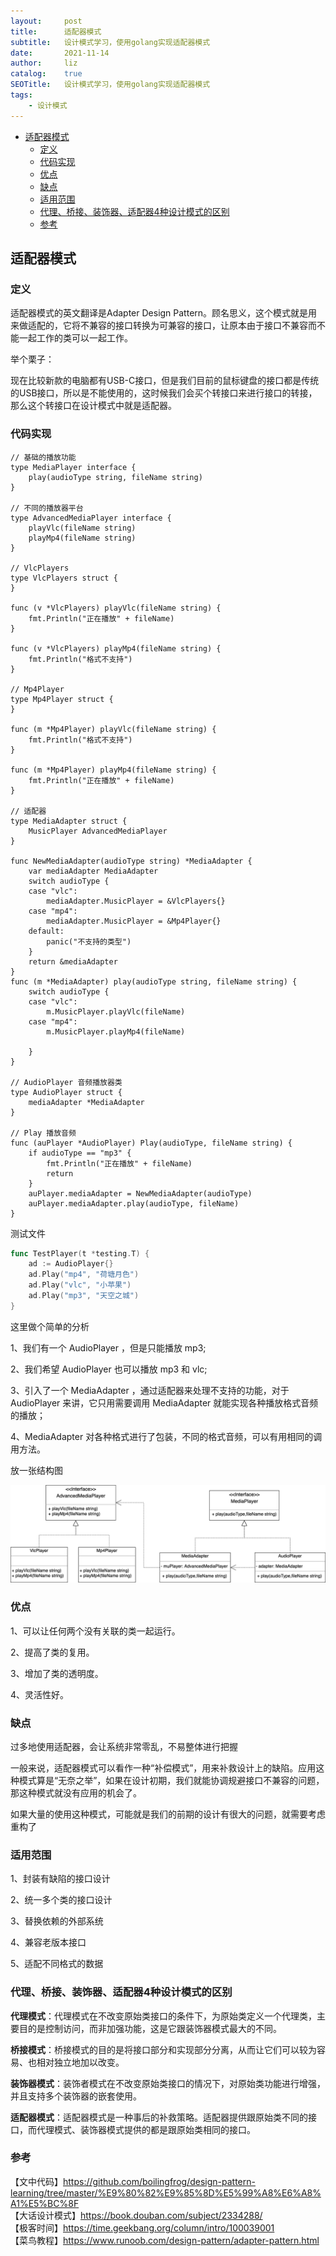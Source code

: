 ```yaml
---
layout:     post
title:      适配器模式
subtitle:   设计模式学习，使用golang实现适配器模式
date:       2021-11-14
author:     liz
catalog:    true
SEOTitle:   设计模式学习，使用golang实现适配器模式
tags:
    - 设计模式
---
```


<!-- START doctoc generated TOC please keep comment here to allow auto update -->
<!-- DON'T EDIT THIS SECTION, INSTEAD RE-RUN doctoc TO UPDATE -->

- [适配器模式](#%E9%80%82%E9%85%8D%E5%99%A8%E6%A8%A1%E5%BC%8F)
  - [定义](#%E5%AE%9A%E4%B9%89)
  - [代码实现](#%E4%BB%A3%E7%A0%81%E5%AE%9E%E7%8E%B0)
  - [优点](#%E4%BC%98%E7%82%B9)
  - [缺点](#%E7%BC%BA%E7%82%B9)
  - [适用范围](#%E9%80%82%E7%94%A8%E8%8C%83%E5%9B%B4)
  - [代理、桥接、装饰器、适配器4种设计模式的区别](#%E4%BB%A3%E7%90%86%E6%A1%A5%E6%8E%A5%E8%A3%85%E9%A5%B0%E5%99%A8%E9%80%82%E9%85%8D%E5%99%A84%E7%A7%8D%E8%AE%BE%E8%AE%A1%E6%A8%A1%E5%BC%8F%E7%9A%84%E5%8C%BA%E5%88%AB)
  - [参考](#%E5%8F%82%E8%80%83)

<!-- END doctoc generated TOC please keep comment here to allow auto update -->

## 适配器模式

### 定义

适配器模式的英文翻译是Adapter Design Pattern。顾名思义，这个模式就是用来做适配的，它将不兼容的接口转换为可兼容的接口，让原本由于接口不兼容而不能一起工作的类可以一起工作。  

举个栗子：  

现在比较新款的电脑都有USB-C接口，但是我们目前的鼠标键盘的接口都是传统的USB接口，所以是不能使用的，这时候我们会买个转接口来进行接口的转接，那么这个转接口在设计模式中就是适配器。   

### 代码实现

```
// 基础的播放功能
type MediaPlayer interface {
	play(audioType string, fileName string)
}

// 不同的播放器平台
type AdvancedMediaPlayer interface {
	playVlc(fileName string)
	playMp4(fileName string)
}

// VlcPlayers
type VlcPlayers struct {
}

func (v *VlcPlayers) playVlc(fileName string) {
	fmt.Println("正在播放" + fileName)
}

func (v *VlcPlayers) playMp4(fileName string) {
	fmt.Println("格式不支持")
}

// Mp4Player
type Mp4Player struct {
}

func (m *Mp4Player) playVlc(fileName string) {
	fmt.Println("格式不支持")
}

func (m *Mp4Player) playMp4(fileName string) {
	fmt.Println("正在播放" + fileName)
}

// 适配器
type MediaAdapter struct {
	MusicPlayer AdvancedMediaPlayer
}

func NewMediaAdapter(audioType string) *MediaAdapter {
	var mediaAdapter MediaAdapter
	switch audioType {
	case "vlc":
		mediaAdapter.MusicPlayer = &VlcPlayers{}
	case "mp4":
		mediaAdapter.MusicPlayer = &Mp4Player{}
	default:
		panic("不支持的类型")
	}
	return &mediaAdapter
}
func (m *MediaAdapter) play(audioType string, fileName string) {
	switch audioType {
	case "vlc":
		m.MusicPlayer.playVlc(fileName)
	case "mp4":
		m.MusicPlayer.playMp4(fileName)

	}
}

// AudioPlayer 音频播放器类
type AudioPlayer struct {
	mediaAdapter *MediaAdapter
}

// Play 播放音频
func (auPlayer *AudioPlayer) Play(audioType, fileName string) {
	if audioType == "mp3" {
		fmt.Println("正在播放" + fileName)
		return
	}
	auPlayer.mediaAdapter = NewMediaAdapter(audioType)
	auPlayer.mediaAdapter.play(audioType, fileName)
}
```

测试文件

```go
func TestPlayer(t *testing.T) {
	ad := AudioPlayer{}
	ad.Play("mp4", "荷塘月色")
	ad.Play("vlc", "小苹果")
	ad.Play("mp3", "天空之城")
}
```

这里做个简单的分析  

1、我们有一个 AudioPlayer ，但是只能播放 mp3;  

2、我们希望 AudioPlayer 也可以播放 mp3 和 vlc;  

3、引入了一个 MediaAdapter ，通过适配器来处理不支持的功能，对于 AudioPlayer 来讲，它只用需要调用 MediaAdapter 就能实现各种播放格式音频的播放；  

4、MediaAdapter 对各种格式进行了包装，不同的格式音频，可以有用相同的调用方法。 

放一张结构图  

<img src="/img/pattern-adapter.png" alt="adapter" />

### 优点

1、可以让任何两个没有关联的类一起运行。 

2、提高了类的复用。 

3、增加了类的透明度。 

4、灵活性好。

### 缺点

过多地使用适配器，会让系统非常零乱，不易整体进行把握   

一般来说，适配器模式可以看作一种“补偿模式”，用来补救设计上的缺陷。应用这种模式算是“无奈之举”，如果在设计初期，我们就能协调规避接口不兼容的问题，那这种模式就没有应用的机会了。  

如果大量的使用这种模式，可能就是我们的前期的设计有很大的问题，就需要考虑重构了  

### 适用范围

1、封装有缺陷的接口设计  

2、统一多个类的接口设计  

3、替换依赖的外部系统  

4、兼容老版本接口  

5、适配不同格式的数据  

### 代理、桥接、装饰器、适配器4种设计模式的区别  

**代理模式**：代理模式在不改变原始类接口的条件下，为原始类定义一个代理类，主要目的是控制访问，而非加强功能，这是它跟装饰器模式最大的不同。  

**桥接模式**：桥接模式的目的是将接口部分和实现部分分离，从而让它们可以较为容易、也相对独立地加以改变。  

**装饰器模式**：装饰者模式在不改变原始类接口的情况下，对原始类功能进行增强，并且支持多个装饰器的嵌套使用。  

**适配器模式**：适配器模式是一种事后的补救策略。适配器提供跟原始类不同的接口，而代理模式、装饰器模式提供的都是跟原始类相同的接口。  

### 参考

【文中代码】https://github.com/boilingfrog/design-pattern-learning/tree/master/%E9%80%82%E9%85%8D%E5%99%A8%E6%A8%A1%E5%BC%8F  
【大话设计模式】https://book.douban.com/subject/2334288/  
【极客时间】https://time.geekbang.org/column/intro/100039001    
【菜鸟教程】https://www.runoob.com/design-pattern/adapter-pattern.html  